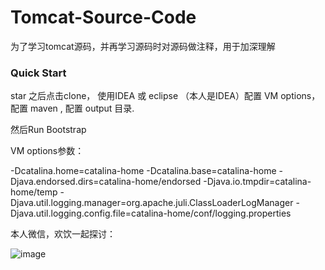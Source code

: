 # Tomcat-Source-Code

 为了学习tomcat源码，并再学习源码时对源码做注释，用于加深理解


### Quick Start

star 之后点击clone， 使用IDEA 或 eclipse （本人是IDEA）配置 VM options，
配置 maven , 配置 output 目录.

然后Run Bootstrap


VM options参数：

-Dcatalina.home=catalina-home -Dcatalina.base=catalina-home
-Djava.endorsed.dirs=catalina-home/endorsed -Djava.io.tmpdir=catalina-home/temp
-Djava.util.logging.manager=org.apache.juli.ClassLoaderLogManager
-Djava.util.logging.config.file=catalina-home/conf/logging.properties


本人微信，欢饮一起探讨：

![image](https://user-images.githubusercontent.com/24973360/50372024-5f975d00-0601-11e9-8247-139e145b1123.png)
